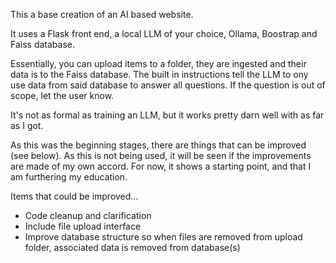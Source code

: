 This a base creation of an AI based website.

It uses a Flask front end, a local LLM of your choice, Ollama, Boostrap and Faiss database. 

Essentially, you can upload items to a folder, they are ingested and their data is to the Faiss database. The built in instructions tell the LLM to ony use data from said database to answer all questions. If the question is out of scope, let the user know. 

It's not as formal as training an LLM, but it works pretty darn well with as far as I got. 

As this was the beginning stages, there are things that can be improved (see below). As this is not being used, it will be seen if the improvements are made of my own accord. For now, it shows a starting point, and that I am furthering my education. 

Items that could be improved...
* Code cleanup and clarification
* Include file upload interface
* Improve database structure so when files are removed from upload folder, associated data is removed from database(s)